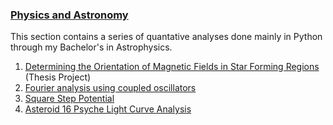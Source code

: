 ### [Physics and Astronomy](Physics_&_Astronomy)
This section contains a series of quantative analyses done mainly in Python through my Bachelor's in Astrophysics.
1. [Determining the Orientation of Magnetic Fields in Star Forming Regions](1_Star_forming_regions) (Thesis Project)
2. [Fourier analysis using coupled oscillators](2_fourier_Analysis)
3. [Square Step Potential](3_square_step_potential)
4. [Asteroid 16 Psyche Light Curve Analysis](4_16-Psyche)
